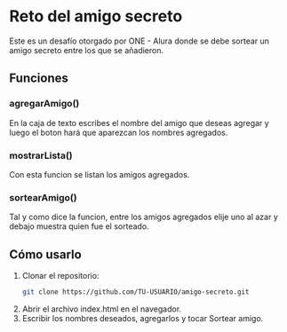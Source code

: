 # Reto del amigo secreto
Este es un desafío otorgado por ONE - Alura donde se debe sortear un amigo secreto entre los que se añadieron.

## Funciones

### agregarAmigo() 
En la caja de texto escribes el nombre del amigo que deseas agregar y luego el boton hará que aparezcan los nombres agregados.

### mostrarLista()
Con esta funcion se listan los amigos agregados.

### sortearAmigo()
Tal y como dice la funcion, entre los amigos agregados elije uno al azar y debajo muestra quien fue el sorteado.

## Cómo usarlo
1. Clonar el repositorio:
   ```bash
   git clone https://github.com/TU-USUARIO/amigo-secreto.git
2. Abrir el archivo index.html en el navegador.
3. Escribir los nombres deseados, agregarlos y tocar Sortear amigo.
